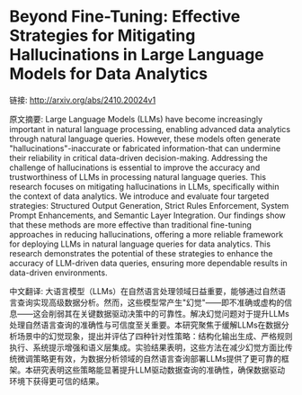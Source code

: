 # Beyond Fine-Tuning: Effective Strategies for Mitigating Hallucinations in Large Language Models for Data Analytics

链接: http://arxiv.org/abs/2410.20024v1

原文摘要:
Large Language Models (LLMs) have become increasingly important in natural
language processing, enabling advanced data analytics through natural language
queries. However, these models often generate "hallucinations"-inaccurate or
fabricated information-that can undermine their reliability in critical
data-driven decision-making. Addressing the challenge of hallucinations is
essential to improve the accuracy and trustworthiness of LLMs in processing
natural language queries. This research focuses on mitigating hallucinations in
LLMs, specifically within the context of data analytics. We introduce and
evaluate four targeted strategies: Structured Output Generation, Strict Rules
Enforcement, System Prompt Enhancements, and Semantic Layer Integration. Our
findings show that these methods are more effective than traditional
fine-tuning approaches in reducing hallucinations, offering a more reliable
framework for deploying LLMs in natural language queries for data analytics.
This research demonstrates the potential of these strategies to enhance the
accuracy of LLM-driven data queries, ensuring more dependable results in
data-driven environments.

中文翻译:
大语言模型（LLMs）在自然语言处理领域日益重要，能够通过自然语言查询实现高级数据分析。然而，这些模型常产生"幻觉"——即不准确或虚构的信息——这会削弱其在关键数据驱动决策中的可靠性。解决幻觉问题对于提升LLMs处理自然语言查询的准确性与可信度至关重要。本研究聚焦于缓解LLMs在数据分析场景中的幻觉现象，提出并评估了四种针对性策略：结构化输出生成、严格规则执行、系统提示增强和语义层集成。实验结果表明，这些方法在减少幻觉方面比传统微调策略更有效，为数据分析领域的自然语言查询部署LLMs提供了更可靠的框架。本研究表明这些策略能显著提升LLM驱动数据查询的准确性，确保数据驱动环境下获得更可信的结果。
